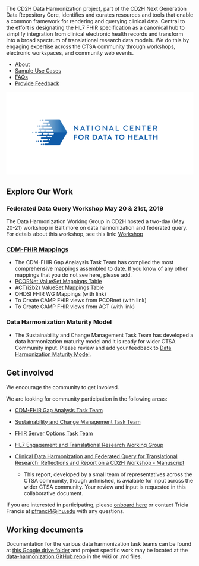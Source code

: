 The CD2H Data Harmonization project, part of the CD2H Next Generation Data Repository Core, identifies and curates resources and tools that enable a common framework for rendering and querying clinical data. Central to the effort is designating the HL7 FHIR specification as a canonical hub to simplify integration from clinical electronic health records and transform into a broad spectrum of translational research data models. We do this by engaging expertise across the CTSA community through workshops, electronic workspaces, and community web events.

* [About](pages/about.md)
* [Sample Use Cases](pages/use_cases/index.md)
* [FAQs](pages/faqs.md)
* [Provide Feedback](pages/provide_feedback.md)

![](./images/CD2H_color_logo.png)

## Explore Our Work
### Federated Data Query Workshop May 20 & 21st, 2019
The Data Harmonization Working Group in CD2H hosted a two-day (May 20-21) workshop in Baltimore on data harmonization and federated query. 
For details about this workshop, see this link:  [Workshop](https://data2health.github.io/data-harmonization/pages/BaltimoreWorkshop.html)
    

### [**CDM-FHIR Mappings**](pages/CDM-FHIR.md)

* The CDM-FHIR Gap Analaysis Task Team has complied the most comprehensive mappings assembled to date. If you know of any other mappings that you do not see here, please add.    
* [PCORNet ValueSet Mappings Table](https://drive.google.com/file/d/16YXiVahqUsGSXkzie7764A0IRvoVGs7k/view?usp=sharing)
* [ACT(i2b2) ValueSet Mappings Table](https://drive.google.com/file/d/1wsxj-OVpIfRRNwZau2A4uHV2MibZGVX9/view?usp=sharing)
* OHDSI FHIR WG Mappings (with link)
* To Create CAMP FHIR views from PCORnet (with link)
* To Create CAMP FHIR views from ACT (with link)

### Data Harmonization Maturity Model

* The Sustainability and Change Management Task Team has developed a data harmonization maturity model and it is ready for wider CTSA Community input.  Please review and add your feedback to [Data Harmonization Maturity Model](https://docs.google.com/document/d/1IKKbSxe19ZgayDnv5cqTUzDswNGWQvKZNUc2IgZvaL8/edit?usp=sharing).


## Get involved
We encourage the community to get involved. 

We are looking for community participation in the following areas:
- [CDM-FHIR Gap Analysis Task Team](https://drive.google.com/drive/folders/1TUwrDaH-2eRv3ofkY1tm2NbX7XttK3hx?usp=sharing)
- [Sustainability and Change Management Task Team](https://docs.google.com/document/d/1_32CiANmo8W1TRG5IofqzJZmpgtu-s1jNenXu_efmtg/edit?usp=sharing) 
- [FHIR Server Options Task Team](pages/fhir_option_task_team.md)
- [HL7 Engagement and Translational Research Working Group](https://data2health.github.io/data-harmonization/pages/HL7_WG.html) 

- [Clinical Data Harmonization and Federated Query for Translational Research: Reflections and Report on a CD2H Workshop - Manuscript](https://docs.google.com/document/d/1fda3KLqPfDsAJ3Ah1MdqpxC4PSoCXBNy9ATWSiFG8CY/edit?usp=sharing) 
    * This report, developed by a small team of representatives across the CTSA community, though unfinished, is avialable for input across the wider CTSA community.  Your review and input is requested in this collaborative document.   
    
If you are interested in participating, please [onboard here](http://bit.ly/cd2h-onboarding-form) or contact Tricia Francis at pfranci4@jhu.edu with any questions.

## Working documents
Documentation for the various data harmonization task teams can be found at [this Google drive folder](https://drive.google.com/drive/folders/14cMMsDExi7KsmkX49d8_zX7ojeCuW7_P?usp=sharing)
and project specific work may be located at the [data-harmonization GitHub repo](https://github.com/data2health/data-harmonization) in the wiki or .md files.

